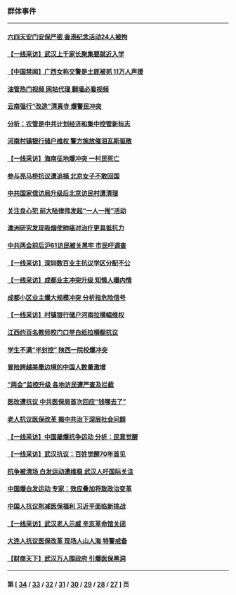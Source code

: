 ### 群体事件
---
#### [六四天安门安保严密 香港纪念活动24人被拘](../../pages/ncid279/n14009800.md?06111245) 
#### [【一线采访】武汉上千家长聚集要就近入学](../../pages/ncid279/n14009497.md?06111245) 
#### [【中国禁闻】广西女称交警是土匪被抓 11万人声援](../../pages/ncid279/n14006869.md?06111245) 
#### [油管热门视频 网站代理 翻墙必看视频](http://138.2.39.72:81/youtube.html?epic-marker?06111245)
#### [云南强行“改造”清真寺 爆警民冲突](../../pages/ncid279/n14005561.md?06111245) 
#### [分析：农管是中共计划经济和集中控管新标志](../../pages/ncid279/n14000665.md?06111245) 
#### [河南村镇银行储户维权 警方施放催泪瓦斯驱散](../../pages/ncid279/n13998750.md?06111245) 
#### [【一线采访】海南征地爆冲突 一村民死亡](../../pages/ncid279/n13989137.md?06111245) 
#### [参与亮马桥抗议遭追捕 北京女子不敢回国](../../pages/ncid279/n13985420.md?06111245) 
#### [中共国家信访局升级后北京访民村遭清理](../../pages/ncid279/n13984826.md?06111245) 
#### [关注良心犯 前大陆律师发起“一人一推”活动](../../pages/ncid279/n13980524.md?06111245) 
#### [澳洲研究发现吸烟使肺癌对治疗更具抵抗力](../../pages/ncid279/n13977762.md?06111245) 
#### [中共两会前后沪61访民被关黑牢 市民吁调查](../../pages/ncid279/n13976054.md?06111245) 
#### [【一线采访】深圳数百业主抗议学区分配不公](../../pages/ncid279/n13976680.md?06111245) 
#### [【一线采访】成都业主冲突升级 知情人曝内情](../../pages/ncid279/n13965289.md?06111245) 
#### [成都小区业主爆大规模冲突 分析指危险信号](../../pages/ncid279/n13964520.md?06111245) 
#### [【一线采访】村镇银行储户河南拉横幅维权](../../pages/ncid279/n13964555.md?06111245) 
#### [江西约百名教师校门口举白纸拉横额抗议](../../pages/ncid279/n13958579.md?06111245) 
#### [学生不满“半封控” 陕西一院校爆冲突](../../pages/ncid279/n13946647.md?06111245) 
#### [冒险跨越美墨边境的中国人数量激增](../../pages/ncid279/n13946742.md?06111245) 
#### [“两会”监控升级 各地访民遭严查及拦截](../../pages/ncid279/n13942702.md?06111245) 
#### [医改遭抗议 中共医保局首次回应“钱哪去了”](../../pages/ncid279/n13938290.md?06111245) 
#### [老人抗议医保改革 揭中共治下深层社会问题](../../pages/ncid279/n13934963.md?06111245) 
#### [【一线采访】中国屡爆抗争运动 分析：民意觉醒](../../pages/ncid279/n13934024.md?06111245) 
#### [【一线采访】武汉抗议：百姓觉醒70年首见](../../pages/ncid279/n13931265.md?06111245) 
#### [抗争被清场 白发运动遭维稳 武汉人吁国际关注](../../pages/ncid279/n13931147.md?06111245) 
#### [中国爆白发运动 专家：效应叠加将致政治变革](../../pages/ncid279/n13931004.md?06111245) 
#### [中国人抗议削减医保福利 习近平面临新挑战](../../pages/ncid279/n13930530.md?06111245) 
#### [【一线采访】武汉老人示威 辛亥革命馆关闭](../../pages/ncid279/n13930368.md?06111245) 
#### [大连人抗议医保改革 现场人山人海 特警戒备](../../pages/ncid279/n13930248.md?06111245) 
#### [【财商天下】武汉万人围政府 引爆医保黑洞](../../pages/ncid279/n13927281.md?06111245) 

---
#### 第 [ [34](./34.md?06111245) / [33](./33.md?06111245) / [32](./32.md?06111245) / [31](./31.md?06111245) / [30](./30.md?06111245) / [29](./29.md?06111245) / [28](./28.md?06111245) / [27](./27.md?06111245) ] 页
